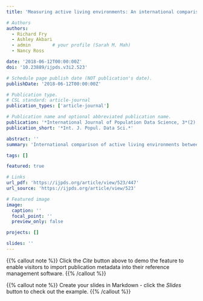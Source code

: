 ```yaml
---
title: 'Measuring active living environments: An international comparison between Canada and Wales'

# Authors
authors:
  - Richard Fry
  - Ashley Akbari
  - admin        # your profile (Sarah M. Mah)
  - Nancy Ross

date: '2018-06-12T00:00:00Z'
doi: '10.23889/ijpds.v3i2.523'

# Schedule page publish date (NOT publication's date).
publishDate: '2018-06-12T00:00:00Z'

# Publication type.
# CSL standard: article-journal
publication_types: ['article-journal']

# Publication name and optional abbreviated publication name.
publication: '*International Journal of Population Data Science, 3*(2)'
publication_short: '*Int. J. Popul. Data Sci.*'

abstract: ''
summary: 'International comparison of active living environments between Canada and Wales, using linked population data.'

tags: []

featured: true

# Links
url_pdf: 'https://ijpds.org/article/view/523/447'
url_source: 'https://ijpds.org/article/view/523'

# Featured image
image:
  caption: ''
  focal_point: ''
  preview_only: false

projects: []

slides: ''
---
```


{{% callout note %}}
Click the _Cite_ button above to demo the feature to enable visitors to import publication metadata into their reference management software.
{{% /callout %}}

{{% callout note %}}
Create your slides in Markdown - click the _Slides_ button to check out the example.
{{% /callout %}}
